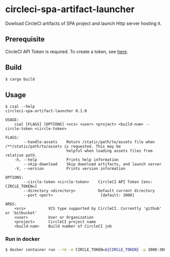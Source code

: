 # circleci-spa-artifact-launcher

Dowload CircleCI artifacts of SPA project and launch Http server hosting it.

## Prerequisite

CircleCI API Token is required.
To create a token, see [here](https://circleci.com/docs/2.0/managing-api-tokens/).

## Build

```sh
$ cargo build
```

## Usage

```
$ csal --help
circleci-spa-artifact-launcher 0.1.0

USAGE:
    csal [FLAGS] [OPTIONS] <vcs> <user> <project> <build-num> --circle-token <circle-token>

FLAGS:
        --handle-assets    Return /static/path/to/assets file when /**/static/path/to/assets is requested. This may be
                           helpful when loading assets files from relative path.
    -h, --help             Prints help information
        --skip-download    Skip download artifacts, and launch server
    -V, --version          Prints version information

OPTIONS:
        --circle-token <circle-token>    CircleCI API Token [env: CIRCLE_TOKEN=]
        --directory <directory>          Default current directory
        --port <port>                     [default: 3000]

ARGS:
    <vcs>          VCS type supported by CircleCI. Currently 'github' or 'bitbucket'
    <user>         User or Organization
    <project>      CircleCI project name
    <build-num>    Build number of CircleCI job
```

### Run in docker

```sh
$ docker container run --rm -e CIRCLE_TOKEN=${CIRCLE_TOKEN} -p 3000:3000 kit494way/circleci-spa-artifact-launcher <vcs> <user> <project> <build-num>
```
